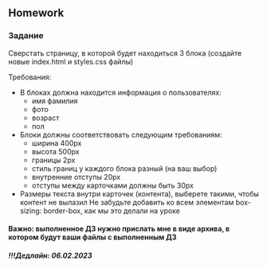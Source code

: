 ##  Homework

### Задание

Сверстать страницу, в которой будет находиться 3 блока (cоздайте новые index.html и styles.css файлы)

Требования:
- В блоках должна находится информация о пользователях:
    - имя фамилия
    - фото
    - возраст
    - пол
- Блоки должны соответствовать следующим требованиям:
    - ширина 400px
    - высота 500px
    - границы 2px
    - стиль границ у каждого блока разный (на ваш выбор)
    - внутренние отступы 20px
    - отступы между карточками должны быть 30px
- Размеры текста внутри карточек (контента), выберете такими, чтобы контент не вылазил
Не забудьте добавить ко всем элементам box-sizing: border-box, как мы это делали на уроке

#### Важно: выполненное ДЗ нужно прислать мне в виде архива, в котором будут ваши файлы с выполненным ДЗ

##### !!!Дедлайн: 06.02.2023


